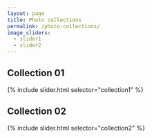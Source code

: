 ```yaml
---
layout: page
title: Photo collections
permalink: /photo-collections/
image_sliders:
  - slider1
  - slider2
---
```


## Collection 01

{% include slider.html selector="collection1" %}

## Collection 02

{% include slider.html selector="collection2" %}
